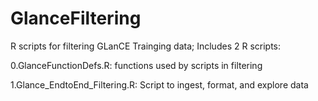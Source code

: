 # GlanceFiltering
R scripts for filtering GLanCE Trainging data; Includes 2 R scripts:

0.GlanceFunctionDefs.R: functions used by scripts in filtering

1.Glance_EndtoEnd_Filtering.R: Script to ingest, format, and explore data
